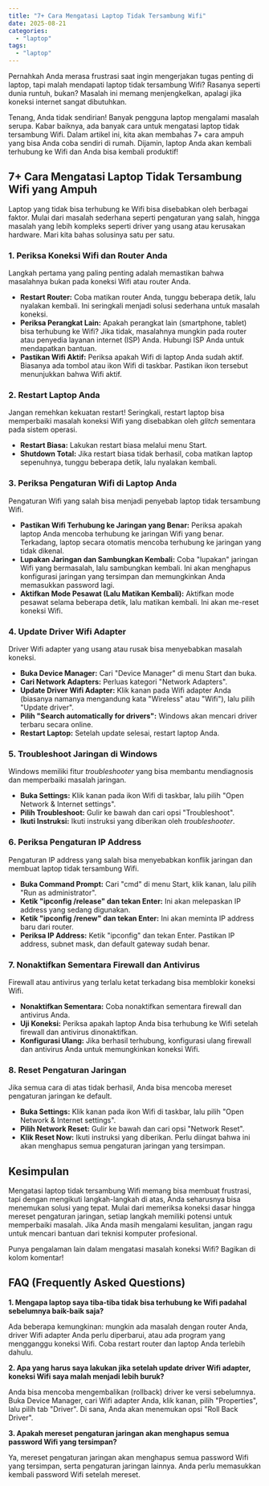 ```yaml
---
title: "7+ Cara Mengatasi Laptop Tidak Tersambung Wifi"
date: 2025-08-21
categories: 
  - "laptop"
tags: 
  - "laptop"
---
```


Pernahkah Anda merasa frustrasi saat ingin mengerjakan tugas penting di laptop, tapi malah mendapati laptop tidak tersambung Wifi? Rasanya seperti dunia runtuh, bukan? Masalah ini memang menjengkelkan, apalagi jika koneksi internet sangat dibutuhkan.

Tenang, Anda tidak sendirian! Banyak pengguna laptop mengalami masalah serupa. Kabar baiknya, ada banyak cara untuk mengatasi laptop tidak tersambung Wifi. Dalam artikel ini, kita akan membahas 7+ cara ampuh yang bisa Anda coba sendiri di rumah. Dijamin, laptop Anda akan kembali terhubung ke Wifi dan Anda bisa kembali produktif!

## 7+ Cara Mengatasi Laptop Tidak Tersambung Wifi yang Ampuh

Laptop yang tidak bisa terhubung ke Wifi bisa disebabkan oleh berbagai faktor. Mulai dari masalah sederhana seperti pengaturan yang salah, hingga masalah yang lebih kompleks seperti driver yang usang atau kerusakan hardware. Mari kita bahas solusinya satu per satu.

### 1\. Periksa Koneksi Wifi dan Router Anda

Langkah pertama yang paling penting adalah memastikan bahwa masalahnya bukan pada koneksi Wifi atau router Anda.

- **Restart Router:** Coba matikan router Anda, tunggu beberapa detik, lalu nyalakan kembali. Ini seringkali menjadi solusi sederhana untuk masalah koneksi.
- **Periksa Perangkat Lain:** Apakah perangkat lain (smartphone, tablet) bisa terhubung ke Wifi? Jika tidak, masalahnya mungkin pada router atau penyedia layanan internet (ISP) Anda. Hubungi ISP Anda untuk mendapatkan bantuan.
- **Pastikan Wifi Aktif:** Periksa apakah Wifi di laptop Anda sudah aktif. Biasanya ada tombol atau ikon Wifi di taskbar. Pastikan ikon tersebut menunjukkan bahwa Wifi aktif.

### 2\. Restart Laptop Anda

Jangan remehkan kekuatan restart! Seringkali, restart laptop bisa memperbaiki masalah koneksi Wifi yang disebabkan oleh _glitch_ sementara pada sistem operasi.

- **Restart Biasa:** Lakukan restart biasa melalui menu Start.
- **Shutdown Total:** Jika restart biasa tidak berhasil, coba matikan laptop sepenuhnya, tunggu beberapa detik, lalu nyalakan kembali.

### 3\. Periksa Pengaturan Wifi di Laptop Anda

Pengaturan Wifi yang salah bisa menjadi penyebab laptop tidak tersambung Wifi.

- **Pastikan Wifi Terhubung ke Jaringan yang Benar:** Periksa apakah laptop Anda mencoba terhubung ke jaringan Wifi yang benar. Terkadang, laptop secara otomatis mencoba terhubung ke jaringan yang tidak dikenal.
- **Lupakan Jaringan dan Sambungkan Kembali:** Coba "lupakan" jaringan Wifi yang bermasalah, lalu sambungkan kembali. Ini akan menghapus konfigurasi jaringan yang tersimpan dan memungkinkan Anda memasukkan password lagi.
- **Aktifkan Mode Pesawat (Lalu Matikan Kembali):** Aktifkan mode pesawat selama beberapa detik, lalu matikan kembali. Ini akan me-reset koneksi Wifi.

### 4\. Update Driver Wifi Adapter

Driver Wifi adapter yang usang atau rusak bisa menyebabkan masalah koneksi.

- **Buka Device Manager:** Cari "Device Manager" di menu Start dan buka.
- **Cari Network Adapters:** Perluas kategori "Network Adapters".
- **Update Driver Wifi Adapter:** Klik kanan pada Wifi adapter Anda (biasanya namanya mengandung kata "Wireless" atau "Wifi"), lalu pilih "Update driver".
- **Pilih "Search automatically for drivers":** Windows akan mencari driver terbaru secara online.
- **Restart Laptop:** Setelah update selesai, restart laptop Anda.

### 5\. Troubleshoot Jaringan di Windows

Windows memiliki fitur _troubleshooter_ yang bisa membantu mendiagnosis dan memperbaiki masalah jaringan.

- **Buka Settings:** Klik kanan pada ikon Wifi di taskbar, lalu pilih "Open Network & Internet settings".
- **Pilih Troubleshoot:** Gulir ke bawah dan cari opsi "Troubleshoot".
- **Ikuti Instruksi:** Ikuti instruksi yang diberikan oleh _troubleshooter_.

### 6\. Periksa Pengaturan IP Address

Pengaturan IP address yang salah bisa menyebabkan konflik jaringan dan membuat laptop tidak tersambung Wifi.

- **Buka Command Prompt:** Cari "cmd" di menu Start, klik kanan, lalu pilih "Run as administrator".
- **Ketik "ipconfig /release" dan tekan Enter:** Ini akan melepaskan IP address yang sedang digunakan.
- **Ketik "ipconfig /renew" dan tekan Enter:** Ini akan meminta IP address baru dari router.
- **Periksa IP Address:** Ketik "ipconfig" dan tekan Enter. Pastikan IP address, subnet mask, dan default gateway sudah benar.

### 7\. Nonaktifkan Sementara Firewall dan Antivirus

Firewall atau antivirus yang terlalu ketat terkadang bisa memblokir koneksi Wifi.

- **Nonaktifkan Sementara:** Coba nonaktifkan sementara firewall dan antivirus Anda.
- **Uji Koneksi:** Periksa apakah laptop Anda bisa terhubung ke Wifi setelah firewall dan antivirus dinonaktifkan.
- **Konfigurasi Ulang:** Jika berhasil terhubung, konfigurasi ulang firewall dan antivirus Anda untuk memungkinkan koneksi Wifi.

### 8\. Reset Pengaturan Jaringan

Jika semua cara di atas tidak berhasil, Anda bisa mencoba mereset pengaturan jaringan ke default.

- **Buka Settings:** Klik kanan pada ikon Wifi di taskbar, lalu pilih "Open Network & Internet settings".
- **Pilih Network Reset:** Gulir ke bawah dan cari opsi "Network Reset".
- **Klik Reset Now:** Ikuti instruksi yang diberikan. Perlu diingat bahwa ini akan menghapus semua pengaturan jaringan yang tersimpan.

## Kesimpulan

Mengatasi laptop tidak tersambung Wifi memang bisa membuat frustrasi, tapi dengan mengikuti langkah-langkah di atas, Anda seharusnya bisa menemukan solusi yang tepat. Mulai dari memeriksa koneksi dasar hingga mereset pengaturan jaringan, setiap langkah memiliki potensi untuk memperbaiki masalah. Jika Anda masih mengalami kesulitan, jangan ragu untuk mencari bantuan dari teknisi komputer profesional.

Punya pengalaman lain dalam mengatasi masalah koneksi Wifi? Bagikan di kolom komentar!

## FAQ (Frequently Asked Questions)

**1\. Mengapa laptop saya tiba-tiba tidak bisa terhubung ke Wifi padahal sebelumnya baik-baik saja?**

Ada beberapa kemungkinan: mungkin ada masalah dengan router Anda, driver Wifi adapter Anda perlu diperbarui, atau ada program yang mengganggu koneksi Wifi. Coba restart router dan laptop Anda terlebih dahulu.

**2\. Apa yang harus saya lakukan jika setelah update driver Wifi adapter, koneksi Wifi saya malah menjadi lebih buruk?**

Anda bisa mencoba mengembalikan (rollback) driver ke versi sebelumnya. Buka Device Manager, cari Wifi adapter Anda, klik kanan, pilih "Properties", lalu pilih tab "Driver". Di sana, Anda akan menemukan opsi "Roll Back Driver".

**3\. Apakah mereset pengaturan jaringan akan menghapus semua password Wifi yang tersimpan?**

Ya, mereset pengaturan jaringan akan menghapus semua password Wifi yang tersimpan, serta pengaturan jaringan lainnya. Anda perlu memasukkan kembali password Wifi setelah mereset.
